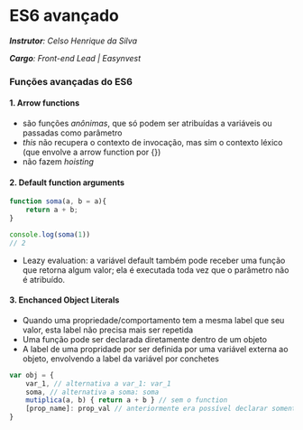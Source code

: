 # ES6 avançado

_**Instrutor**: Celso Henrique da Silva_

_**Cargo**: Front-end Lead | Easynvest_



### Funções avançadas do ES6 

#### 1. Arrow functions

* são funções *anônimas*, que só podem ser atribuídas a variáveis ou passadas como parâmetro
* *this* não recupera o contexto de invocação, mas sim o contexto léxico (que envolve a arrow function por {})
* não fazem *hoisting*

#### 2. Default function arguments

```javascript
function soma(a, b = a){
    return a + b;
}

console.log(soma(1)) 
// 2
```

* Leazy evaluation: a variável default também pode receber uma função que retorna algum valor; ela é executada toda vez que o parâmetro não é atribuído.



#### 3. Enchanced Object Literals

* Quando uma propriedade/comportamento tem a mesma label que seu valor, esta label não precisa mais ser repetida
* Uma função pode ser declarada diretamente dentro de um objeto
* A label de uma propridade por ser definida por uma variável externa ao objeto, envolvendo a label da variável por conchetes 

```javascript
var obj = {
    var_1, // alternativa a var_1: var_1
    soma, // alternativa a soma: soma
    mutiplica(a, b) { return a + b } // sem o function
    [prop_name]: prop_val // anteriormente era possível declarar somente após o objeto    
}
```





